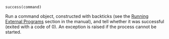 ```
success(command)
```

Run a command object, constructed with backticks (see the [Running External Programs](@ref) section in the manual), and tell whether it was successful (exited with a code of 0). An exception is raised if the process cannot be started.
